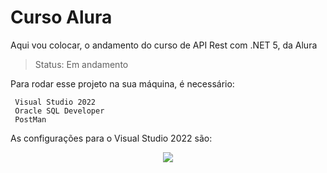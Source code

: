 # Curso Alura #

Aqui vou colocar, o andamento do curso de API Rest com .NET 5, da Alura

> Status: Em andamento

Para rodar esse projeto na sua máquina, é necessário: 

```
 Visual Studio 2022
 Oracle SQL Developer
 PostMan
```

As configurações para o Visual Studio 2022 são: 

<div align="center">
<img src="https://user-images.githubusercontent.com/108417562/178513385-6b8b7122-ca2b-4e6b-be59-d8f5b3f5cff3.png" />
</div>
